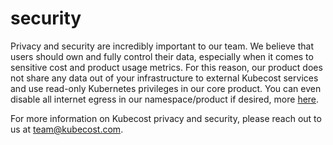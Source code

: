 # security

Privacy and security are incredibly important to our team. We believe that users should own and fully control their data, especially when it comes to sensitive cost and product usage metrics. For this reason, our product does not share any data out of your infrastructure to external Kubecost services and use read-only Kubernetes privileges in our core product. You can even disable all internet egress in our namespace/product if desired, more [here](https://docs.projectcalico.org/v3.5/getting-started/kubernetes/tutorials/advanced-policy#4-deny-all-egress-traffic).

For more information on Kubecost privacy and security, please reach out to us at [team@kubecost.com](mailto:team@kubecost.com).

